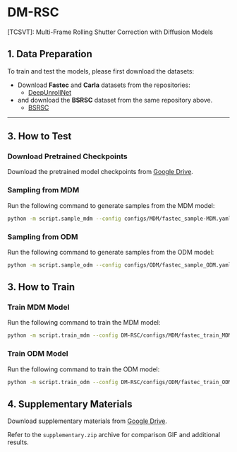 # DM-RSC
[TCSVT]: Multi-Frame Rolling Shutter Correction with Diffusion Models


## 1. Data Preparation

To train and test the models, please first download the datasets:

- Download **Fastec** and **Carla** datasets from the repositories:
  - [DeepUnrollNet](https://github.com/ethliup/DeepUnrollNet)
- and download the **BSRSC** dataset from the same repository above.
  - [BSRSC](https://github.com/ljzycmd/BSRSC)


---


## 3. How to Test

### Download Pretrained Checkpoints

Download the pretrained model checkpoints from [Google Drive](https://drive.google.com/drive/folders/1LfSP8Z8s8Ofv56LaDXeCVeDNdy3quP6v?usp=sharing).

### Sampling from MDM

Run the following command to generate samples from the MDM model:

```bash
python -m script.sample_mdm --config configs/MDM/fastec_sample-MDM.yaml

```

### Sampling from ODM

Run the following command to generate samples from the ODM model:

```bash
python -m script.sample_odm --config configs/ODM/fastec_sample_ODM.yaml

```

## 3. How to Train

### Train MDM Model

Run the following command to train the MDM model:

```bash
python -m script.train_mdm --config DM-RSC/configs/MDM/fastec_train_MDM.yaml
```

### Train ODM Model

Run the following command to train the ODM model:

```bash
python -m script.train_odm --config DM-RSC/configs/ODM/fastec_train_ODM.yaml
```

## 4. Supplementary Materials

Download supplementary materials from [Google Drive](https://drive.google.com/drive/folders/1LfSP8Z8s8Ofv56LaDXeCVeDNdy3quP6v?usp=sharing).

Refer to the `supplementary.zip` archive for comparison GIF and additional results.

